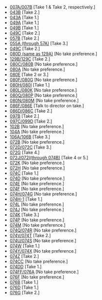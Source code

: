 * [007A/007B](007A-007B--ATake02BTake04--.md) [Take 1 & Take 2, respectively.]
* [043B](043B--Take02--.md) [Take 2.]
* [043A](043A--Take01--.md) [Take 1.]
* [049A](049A--Take01--.md) [Take 1.]
* [049B](049B--Take01--.md) [Take 1.]
* [049C](049C--Take02--.md) [Take 2.]
* [057B](057B--Take02--.md) [Take 2.]
* [055A (through 57A)](055A-057A--Take03--.md) [Take 3.]
* [049C](049C--Take02--.md) [Take 2.]
* [080D (same as 129A)](080D-129A--NoPref.--.md) [No take preference.]
* [129B/129C](129B-C--Take02--.md) [Take 2.]
* [080C/080B](080C-080B.md) [No take preference.]
* [080A](080A.md) [No take preference.]
* [080E](080E--Take02-03--.md) [Take 2 or 3.]
* [080F/080G](080F-080G.md) [No take preference.]
* [080H/080I](080H-080I--Take01--.md) [Take 1.]
* [080L/080K](080L-080K--NoPref.--.md) [No take preference.]
* [080Q/080P](080Q-080P--NoPref.--.md) [No take preference.]
* [080N/080M](080N-080M.md) [No take preference.]
* [086F/086E](086F-086E--TalkToDir.--.md) [Talk to director on take.]
* [086D/086C](086D-086C--Take02--.md) [Take 2.]
* [097B](097B--Take02--.md) [Take 2.]
* [097C/099D](097C-099D--Take02--.md) [Take 2.]
* [102B](102B.md) [No take preference.]
* [104A](104A.md) [No take preference.]
* [106A/106B](106A-106B--Take03--.md) [Take 3.]
* [072B](072B.md) [No take preference.]
* [072D/072C](072D-072C--Take03--.md) [Take 3.]
* [072G](072G--Take04--.md) [Take 4.]
* [072J/072I(through 074B)](072J-072I-074B--Take04-05--.md) [Take 4 or 5.]
* [072K](072K--NoPref.--.md) [No take preference.]
* [072H](072H--NoPref.--.md) [No take preference.]
* [074C](074-C--Take01--.md) [Take 1.]
* [074D](074-D--NoPref.--.md) [No take preference.]
* [074E](074-E--NoPref.--.md) [No take preference.]
* [074F](074-F--NoPref.--.md) [No take preference.]
* [074H/074G](074-H-074-G--NoPref.--.md) [No take preference.]
* [074H-1](074-H-1--Take01--.md) [Take 1.]
* [074L](074-L.md) [No take preference.]
* [074J](074-J--NoPref.--.md) [No take preference.]
* [074K](074-K--Take03--.md) [Take 3.]
* [074P](074-P.md) [No take preference.]
* [074M](074-M.md) [No take preference.]
* [074Q/074R](074-Q--074-R.md) [No take preference.]
* [074V/074T](074-V--074-T--Take02--.md) [Take 2.]
* [074U/074S](074-U-074-S--NoPref.--.md) [No take preference.]
* [074W](074-W.md) [Take 1.]
* [074Y/074X](074-Y--074-X.md) [No take preference.]
* [074Z](074-Z--Take02--.md) [Take 2.]
* [074CC](074CC.md) [No take preference.]
* [074DD](074DD.md) [Take 1.]
* [074FF/076A](074FF--076A.md) [No take preference.]
* [076F](076F--NoPref.--.md) [No take preference.]
* [076B](076B--Take01--.md) [Take 1.]
* [076D](076D--Take01--.md) [Take 1.]
* [076G](076G--Take02--.md) [Take 2.]
